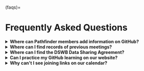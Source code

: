 (faqs)=
# Frequently Asked Questions 


<details>
<summary><b> Where can Pathfinder members add information on GitHub? </b></summary>
<br>
Each Pathfinder organisation has a GitHub repository created to upload their work to. This can be in the form of meeting reports, OMOP standards, anonymised data, or any other important information that should be public. 
<br>  
<br> 
<strong> Note: </strong> It is important that the information uploaded on GitHub is not sensitive data. Kindly confirm with your Project Coordinator what is considered sensitive if you're unsure.
<br> 
Here are the <a href="https://github.com/orgs/aphrc-dswb/repositories">various repositories</a> for each Pathfinder.
</details>

<details>
<summary><b> Where can I find records of previous meetings? </b></summary>
<br>
Previous meetings can be found on the <a href="https://dswb.africa/dswb-events/">DSWB website</a>.
External meetings are shared on Discord, and would soon be linked on the website. 
<br>  
<br> 
For other internal meetings, please ask Miranda or email Precious (precious@osponow.com) to share a link to them.
</details>

<details>
<summary><b> Where can I find the DSWB Data Sharing Agreement?  </b></summary>
<br>
The DSWB data sharing agreement is available here - [Add link once publicly available.]
</details>

<details>
<summary><b> Can I practice my GitHub learning on our website? </b></summary>
<br>
Yes, please. You can use our <a href="https://github.com/aphrc-dswb/dswb-workshops">dswb-workshops</a> repository to play around and test your GitHub knowledge.

<br>  
<br> 
Don't worry if you break anything, we'll fix it!
<br>
</details>

<details>
<summary><b> Why can't I see joining links on our calendar? </b></summary>
<br>
Due to privacy and safety reasons, internal meeting links are not public. We share them to community members, and if you cannot find it on your personal calendar, please contact Precious (precious@osponow.com) to help out.
<br>
</details>
